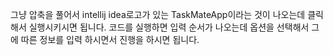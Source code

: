 그냥 압축을 풀어서 intellij idea로고가 있는 TaskMateApp이라는 것이 나오는데 클릭해서 실행시키시면 됩니다.
코드를 실행하면 입력 순서가 나오는데 옵션을 선택해서 그에 따른 정보를 입력 하시면서 진행을 하시면 됩니다.
